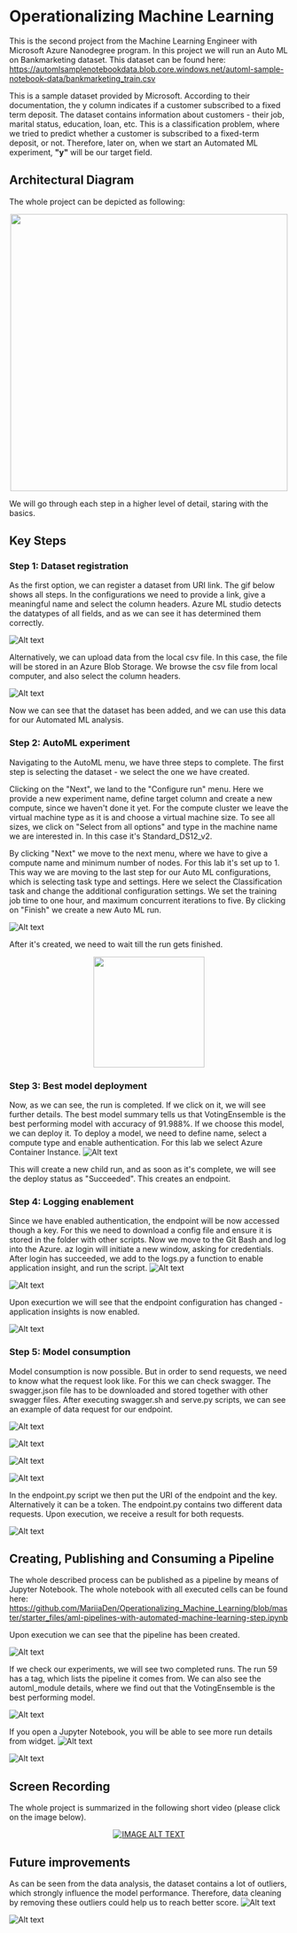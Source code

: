 # Operationalizing Machine Learning

This is the second project from the Machine Learning Engineer with Microsoft Azure Nanodegree program. In this project we will run an Auto ML on Bankmarketing dataset. This dataset can be found here: https://automlsamplenotebookdata.blob.core.windows.net/automl-sample-notebook-data/bankmarketing_train.csv

This is a sample dataset provided by Microsoft. According to their documentation, the y column indicates if a customer subscribed to a fixed term deposit. The dataset contains information about customers - their job, marital status, education, loan, etc. This is a classification problem, where we tried to predict whether a customer is subscribed to a fixed-term deposit, or not. Therefore, later on, when we start an Automated ML experiment, **"y"** will be our target field. 

## Architectural Diagram
The whole project can be depicted as following:

<div align="center">
  <img src="images/1_Project_Architecture.png" height="500" />
</div>

We will go through each step in a higher level of detail, staring with the basics. 

## Key Steps

### Step 1: Dataset registration
As the first option, we can register a dataset from URI link. The gif below shows all steps. In the configurations we need to provide a link, give a meaningful name and select the column headers. Azure ML studio detects the datatypes of all fields, and as we can see it has determined them correctly.

![Alt text](images/screenshots/dataset-created.png "Optional Title")
<!--- ![Alt text](images/Step1_Option1.gif "Optional Title") -->
Alternatively, we can upload data from the local csv file. In this case, the file will be stored in an Azure Blob Storage. We browse the csv file from local computer, and also select the column headers. 

![Alt text](images/screenshots/dataset-created-2.png "Optional Title")
<!--- ![Alt text](images/Step1_Option2.gif "Optional Title") -->
Now we can see that the dataset has been added, and we can use this data for our Automated ML analysis.

### Step 2: AutoML experiment

Navigating to the AutoML menu, we have three steps to complete. The first step is selecting the dataset - we select the one we have created. 

Clicking on the "Next", we land to the "Configure run" menu. Here we provide a new experiment name, define target column and create a new compute, since we haven't done it yet. 
For the compute cluster we leave the virtual machine type as it is and choose a virtual machine size. To see all sizes, we click on "Select from all options" and type in the machine name we are interested in. In this case it's Standard_DS12_v2.

By clicking "Next" we move to the next menu, where we have to give a compute name and minimum number of nodes. For this lab it's set up to 1. 
This way we are moving to the last step for our Auto ML configurations, which is selecting task type and settings. Here we select the Classification task and change the additional configuration settings. We set the training job time to one hour, and maximum concurrent iterations to five. By clicking on "Finish" we create a new Auto ML run.
<!--- ![Alt text](images/Step2_AutoML.gif "Optional Title") -->
![Alt text](images/screenshots/experiment-complete.png "Optional Title")

After it's created, we need to wait till the run gets finished. 
<div align="center">
  <img src="https://i.ytimg.com/vi/MXcMV-d_2Js/maxresdefault.jpg" height="200" />
</div>

### Step 3: Best model deployment
Now, as we can see, the run is completed. If we click on it, we will see further details. The best model summary tells us that VotingEnsemble is the best performing model with accuracy of 91.988%. If we choose this model, we can deploy it. To deploy a model, we need to define name, select a compute type and enable authentication. For this lab we select Azure Container Instance. 
![Alt text](images/screenshots/best-model.png "Optional Title")

This will create a new child run, and as soon as it's complete, we will see the deploy status as "Succeeded". This creates an endpoint. 
<!--- ![Alt text](images/Step3_Deployment.gif "Optional Title") -->

### Step 4: Logging enablement
Since we have enabled authentication, the endpoint will be now accessed though a key. For this we need to download a config file and ensure it is stored in the folder with other scripts. Now we move to the Git Bash and log into the Azure. az login will initiate a new window, asking for credentials. After login has succeeded, we add to the logs.py a function to enable application insight, and run the script. 
![Alt text](images/screenshots/insights-enablement.png "Optional Title")

![Alt text](images/screenshots/logging.png "Optional Title")

Upon execurtion we will see that the endpoint configuration has changed - application insights is now enabled. 
<!--- ![Alt text](images/Step4_Logging.gif "Optional Title") -->
![Alt text](images/screenshots/insights-enabled.png "Optional Title")

### Step 5: Model consumption
Model consumption is now possible. But in order to send requests, we need to know what the request look like. For this we can check swagger. The swagger.json file has to be downloaded and stored together with other swagger files. After executing swagger.sh and serve.py scripts, we can see an example of data request for our endpoint. 

![Alt text](images/screenshots/docker.PNG "Optional Title")

![Alt text](images/screenshots/swagger-get-post.PNG "Optional Title")

![Alt text](images/screenshots/swagger-get.PNG "Optional Title")

![Alt text](images/screenshots/swagger-post.png "Optional Title")

In the endpoint.py script we then put the URI of the endpoint and the key. Alternatively it can be a token. The endpoint.py contains two different data requests. Upon execution, we receive a result for both requests. 
<!--- ![Alt text](images/Step5_Consumption.gif "Optional Title") -->
![Alt text](images/screenshots/endpoint.png "Optional Title")

## Creating, Publishing and Consuming a Pipeline
The whole described process can be published as a pipeline by means of Jupyter Notebook. The whole notebook with all executed cells can be found here: https://github.com/MariiaDen/Operationalizing_Machine_Learning/blob/master/starter_files/aml-pipelines-with-automated-machine-learning-step.ipynb

Upon execution we can see that the pipeline has been created. 
<!--- ![Alt text](images/Pipeline.PNG "Optional Title") -->
![Alt text](images/screenshots/graph.png "Optional Title")

If we check our experiments, we will see two completed runs. The run 59 has a tag, which lists the pipeline it comes from. We can also see the automl_module details, where we find out that the VotingEnsemble is the best performing model. 
<!--- ![Alt text](images/Pipeline.gif "Optional Title") -->
![Alt text](images/Pipeline.PNG "Optional Title")

If you open a Jupyter Notebook, you will be able to see more run details from widget.
![Alt text](images/run-details.PNG "Optional Title")

![Alt text](images/screenshots/pipeline.png "Optional Title")

## Screen Recording
The whole project is summarized in the following short video (please click on the image below). 
<div align="center">
  <a href="https://drive.google.com/file/d/1XU4UQ5OgIuSlD06CzA4EFjF7Y8i11u6r/view?usp=sharing"><img src="https://images.pexels.com/photos/1626481/pexels-photo-1626481.jpeg?auto=compress&cs=tinysrgb&dpr=1&w=500" alt="IMAGE ALT TEXT"></a>
</div>

## Future improvements
As can be seen from the data analysis, the dataset contains a lot of outliers, which strongly influence the model performance. Therefore, data cleaning by removing these outliers could help us to reach better score.
![Alt text](images/screenshots/Improvement-1.PNG "Optional Title")

![Alt text](images/screenshots/Improvement-2.PNG "Optional Title")

